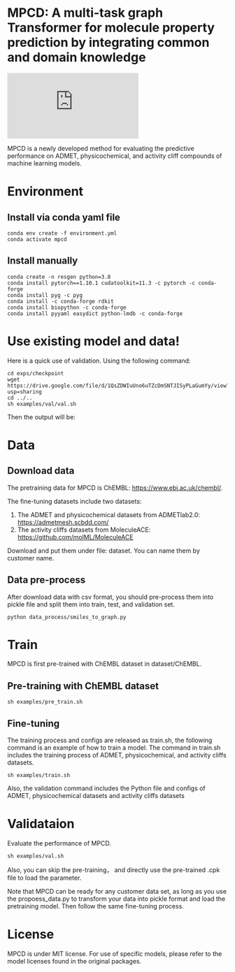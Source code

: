 # MPCD: A multi-task graph Transformer for molecule property prediction by integrating common and domain knowledge 



![The framework of MPCD](https://github.com/XIXIYOUNG2018/MPCD/blob/main/framework.pdf)

MPCD is a newly developed method for evaluating the predictive performance on ADMET, physicochemical, and activity cliff compounds of machine learning models.







# Environment
## Install via conda yaml file 
```
conda env create -f environment.yml
conda activate mpcd 
```
## Install manually

```
conda create -n resgen python=3.8
conda install pytorch==1.10.1 cudatoolkit=11.3 -c pytorch -c conda-forge
conda install pyg -c pyg
conda install -c conda-forge rdkit
conda install biopython -c conda-forge
conda install pyyaml easydict python-lmdb -c conda-forge
```

# Use existing model and data!
Here is a quick use of validation. Using the following command:


```
cd exps/checkpoint
wget https://drive.google.com/file/d/1QsZDWIuUno6uTZcDmSNTJISyPLaGumYy/view?usp=sharing
cd ../..
sh examples/val/val.sh
```

Then the output will be:






# Data

## Download data
The pretraining data for MPCD is ChEMBL: https://www.ebi.ac.uk/chembl/.

The fine-tuning datasets include two datasets:

1. The ADMET and physicochemical datasets from ADMETlab2.0: https://admetmesh.scbdd.com/
2. The activity cliffs datasets from MoleculeACE: https://github.com/molML/MoleculeACE

Download and put them under file: dataset. You can name them by customer name.


## Data pre-process

After download data with csv format, you should pre-process them into pickle file and split them into train, test, and validation set.

```
python data_process/smiles_to_graph.py
```

# Train

MPCD is first pre-trained with ChEMBL dataset in dataset/ChEMBL.

## Pre-training with ChEMBL dataset
```
sh examples/pre_train.sh
```
## Fine-tuning

The training process and configs are released as train.sh, the following command is an example of how to train a model.
The command in train.sh includes the training process of ADMET, physicochemical, and activity cliffs datasets.

```
sh examples/train.sh
```
Also, the validation command includes the Python file and configs of  ADMET, physicochemical datasets and activity cliffs datasets
# Validataion

Evaluate the performance of MPCD.
```
sh examples/val.sh
```

Also, you can skip the pre-training， and directly use the pre-trained .cpk file to load the parameter.


Note that MPCD can be ready for any customer data set, as long as you use the propoess_data.py to transform your data into pickle format and load the
pretraining model. Then follow the same fine-tuning process.

# License
MPCD is under MIT license. For use of specific models, please refer to the model licenses found in the original packages.

